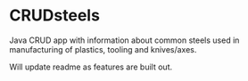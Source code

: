 # CRUDsteels
Java CRUD app with information about common steels used in manufacturing of plastics, tooling and knives/axes.

Will update readme as features are built out.
